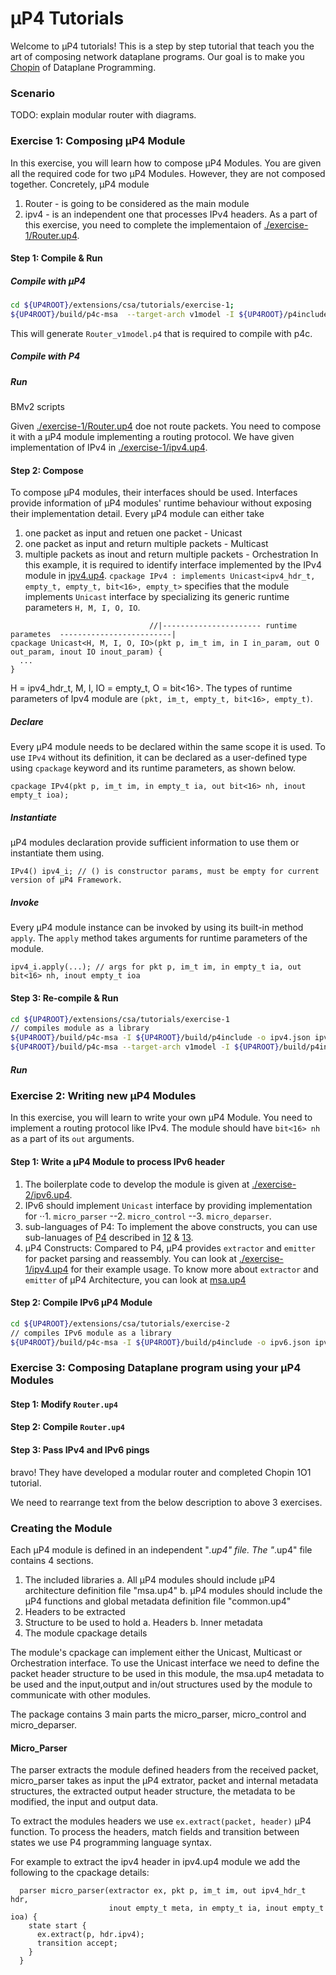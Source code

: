 # μP4 Tutorials

Welcome to μP4 tutorials! This is a step by step tutorial that teach you the art of composing network dataplane programs.
Our goal is to make you [Chopin](https://en.wikipedia.org/wiki/Fr%C3%A9d%C3%A9ric_Chopin) of Dataplane Programming.

### Scenario
TODO: explain modular router with diagrams.

### Exercise 1: Composing μP4 Module
In this exercise, you will learn how to compose μP4 Modules. 
You are given all the required code for two μP4 Modules. However, they are not composed together. 
Concretely, μP4 module
1. Router - is going to be considered as the main module
2. ipv4 - is an independent one that processes IPv4 headers. 
As a part of this exercise, you need to complete the implementaion of [./exercise-1/Router.up4](https://github.com/cornell-netlab/MicroP4/blob/master/extensions/csa/tutorials/exercise-1/Router.up4).

#### Step 1: Compile & Run
##### Compile with μP4
```bash
cd ${UP4ROOT}/extensions/csa/tutorials/exercise-1;
${UP4ROOT}/build/p4c-msa  --target-arch v1model -I ${UP4ROOT}/p4include Router.up4
```
This will generate `Router_v1model.p4` that is required to compile with p4c.
##### Compile with P4

##### Run
BMv2 scripts

Given [./exercise-1/Router.up4](https://github.com/cornell-netlab/MicroP4/blob/master/extensions/csa/tutorials/exercise-1/Router.up4) doe not route packets.
You need to compose it with a μP4 module implementing a routing protocol. 
We have given implementation of IPv4 in [./exercise-1/ipv4.up4](https://github.com/cornell-netlab/MicroP4/blob/master/extensions/csa/tutorials/exercise-1/ipv4.up4). 

#### Step 2: Compose
To compose μP4 modules, their interfaces should be used. Interfaces provide 
information of μP4 modules' runtime behaviour without exposing their implementation detail.
Every μP4 module can either take 
1. one packet as input and retuen one packet - Unicast
2. one packet as input and return multiple packets - Multicast
3. multiple packets as inout and return multiple packets - Orchestration
In this example, it is required to identify interface implemented by the IPv4 module 
in [ipv4.up4](https://github.com/cornell-netlab/MicroP4/blob/master/extensions/csa/tutorials/exercise-1/ipv4.up4).
`cpackage IPv4 : implements Unicast<ipv4_hdr_t, empty_t, empty_t, bit<16>, empty_t>` specifies that 
the module implements `Unicast` interface by specializing its generic runtime parameters `H, M, I, O, IO`.
```
                               //|---------------------- runtime parametes  -------------------------|                     
cpackage Unicast<H, M, I, O, IO>(pkt p, im_t im, in I in_param, out O out_param, inout IO inout_param) {
  ...
} 
```
H = ipv4_hdr_t, M, I, IO = empty_t, O = bit<16>.
The types of runtime parameters of Ipv4 module are `(pkt, im_t, empty_t, bit<16>, empty_t)`.
##### Declare
Every μP4 module needs to be declared within the same scope it is used.
To use `IPv4` without its definition, it can be declared as a user-defined type using `cpackage` keyword and
 its runtime parameters, as shown below.
```
cpackage IPv4(pkt p, im_t im, in empty_t ia, out bit<16> nh, inout empty_t ioa);
```
##### Instantiate
μP4 modules declaration provide sufficient information to use them or instantiate them using.
```P4
IPv4() ipv4_i; // () is constructor params, must be empty for current version of μP4 Framework.
```
##### Invoke
Every μP4 module instance can be invoked by using its built-in method `apply`.
The `apply` method takes arguments for runtime parameters of the module.
```P4
ipv4_i.apply(...); // args for pkt p, im_t im, in empty_t ia, out bit<16> nh, inout empty_t ioa
```

#### Step 3: Re-compile & Run
```bash
cd ${UP4ROOT}/extensions/csa/tutorials/exercise-1
// compiles module as a library
${UP4ROOT}/build/p4c-msa -I ${UP4ROOT}/build/p4include -o ipv4.json ipv4.up4 
${UP4ROOT}/build/p4c-msa --target-arch v1model -I ${UP4ROOT}/build/p4include -l ipv4.json Router.up4
```
##### Run

### Exercise 2: Writing new μP4 Modules
In this exercise, you will learn to write your own μP4 Module. You need to implement a routing protocol like IPv4.
The module should have `bit<16> nh` as a part of its `out` arguments. 
#### Step 1: Write a μP4 Module to process IPv6 header
1. The boilerplate code to develop the module is given at [./exercise-2/ipv6.up4](https://github.com/cornell-netlab/MicroP4/tree/master/extensions/csa/tutorials/exercise-2).
2. IPv6 should implement `Unicast` interface by providing implementation for 
⋅⋅1. `micro_parser`
--2. `micro_control`
--3. `micro_deparser`.
3. sub-languages of P4: To implement the above constructs, you can use sub-lanuages of [P4](https://p4.org/p4-spec/docs/P4-16-v1.2.1.html) described in 
[12](https://p4.org/p4-spec/docs/P4-16-v1.2.1.html#sec-packet-parsing) & [13](https://p4.org/p4-spec/docs/P4-16-v1.2.1.html#sec-control).
4. μP4 Constructs:  Compared to P4, μP4 provides `extractor` and `emitter` for packet parsing and reassembly. 
You can look at [./exercise-1/ipv4.up4](https://github.com/cornell-netlab/MicroP4/blob/master/extensions/csa/tutorials/exercise-1/ipv4.up4) for their example usage.
To know more about `extractor` and `emitter` of μP4 Architecture, 
you can look at [msa.up4](https://github.com/cornell-netlab/MicroP4/blob/master/extensions/csa/p4include/msa.up4)

#### Step 2: Compile IPv6 μP4 Module
```bash
cd ${UP4ROOT}/extensions/csa/tutorials/exercise-2
// compiles IPv6 module as a library
${UP4ROOT}/build/p4c-msa -I ${UP4ROOT}/build/p4include -o ipv6.json ipv6.up4 
```

### Exercise 3: Composing Dataplane program using your μP4 Modules
#### Step 1: Modify `Router.up4`
#### Step 2: Compile `Router.up4`
#### Step 3: Pass IPv4 and IPv6 pings

bravo! They have developed a modular router and completed Chopin 1O1 tutorial.

We need to rearrange text from the below description to above 3 exercises.


### Creating the Module

Each μP4 module is defined in an independent "*.up4" file. The "*.up4" file contains 4 sections. 
   1. The included libraries 
     a. All μP4 modules should include μP4 architecture definition file "msa.up4" 
     b. μP4 modules should include the μP4 functions and global metadata definition file "common.up4"
   2. Headers to be extracted 
   3. Structure to be used to hold 
     a. Headers 
     b. Inner metadata 
   4. The module cpackage details

The module's cpackage can implement either the Unicast, Multicast or Orchestration interface. To use the Unicast interface we need to define the packet header structure to be used in this module, the msa.up4 metadata to be used and the input,output and in/out structures used by the module to communicate with other modules.

The package contains 3 main parts the micro_parser, micro_control and micro_deparser. 

#### Micro_Parser 

The parser extracts the module defined headers from the received packet, micro_parser takes as input the μP4 extrator, packet and internal metadata structures, the extracted output header structure, the metadata to be modified, the input and output data. 

To extract the modules headers we use ```ex.extract(packet, header)``` μP4 function. To process the headers, match fields and transition between states we use P4 programming language syntax. 

For example to extract the ipv4 header in ipv4.up4 module we add the following to the cpackage details: 
``` 
  parser micro_parser(extractor ex, pkt p, im_t im, out ipv4_hdr_t hdr, 
                      inout empty_t meta, in empty_t ia, inout empty_t ioa) {
    state start {
      ex.extract(p, hdr.ipv4);
      transition accept;
    }
  }
```
